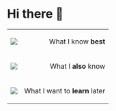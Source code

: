 # Hi there 👋

<table>
<tr>
    <td>
        <p align="center">
            <img src="https://skillicons.dev/icons?i=html,js,css" /><br/>
        </p>
    </td>
    <td><p align="right">What I know <b>best</b></p></td>
</tr>
<tr>
    <td>
        <p align="center">
            <img src="https://skillicons.dev/icons?i=php,nodejs,python,mysql,cs&perline=4" /><br/>
        </p>
    </td>
    <td><p align="right">What I <b>also</b> know</p></td>
</tr>
<tr>
    <td>
        <p align="center">
            <img src="https://skillicons.dev/icons?i=swift,figma,vuejs&perline=4" />
        </p>
    </td>
    <td><p align="right">What I want to <b>learn</b> later</p></td>
</tr>
</table>

<!--
**Abelion07/Abelion07** is a ✨ _special_ ✨ repository because its `README.md` (this file) appears on your GitHub profile.

Here are some ideas to get you started:

- 🔭 I’m currently working on ...
- 🌱 I’m currently learning ...
- 👯 I’m looking to collaborate on ...
- 🤔 I’m looking for help with ...
- 💬 Ask me about ...
- 📫 How to reach me: ...
- 😄 Pronouns: ...
- ⚡ Fun fact: ...
-->
